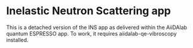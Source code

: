 # Inelastic Neutron Scattering app

This is a detached version of the INS app as delivered within the AiiDAlab quantum ESPRESSO app. 
To work, it requires aiidalab-qe-vibroscopy installed. 
